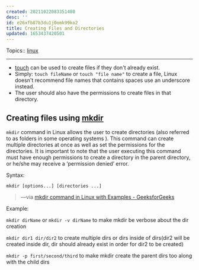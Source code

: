 ```yaml
---
created: 20211022083351480
desc: ''
id: e26xfb87b3du1j0omk99ko2
title: Creating Files and Directories
updated: 1653437420501
---
```

   
Topics::  [linux](../topics/linux.md)   
   
   
---   
   
   
- [touch](../devlog/touch.md) can be used to create files if they don't already exist.   
- Simply: `touch fileName` or `touch "file name"` to create a file, Linux doesn't recommend file names that contains spaces use an underscore instead.   
- The user should also have the permissions to create files in that directory.   
   
## Creating files using [mkdir](../devlog/mkdir.md)   
   
`mkdir` command in Linux allows the user to create directories (also referred to as folders in some operating systems ). This command can create multiple directories at once as well as set the permissions for the directories. It is important to note that the user executing this command must have enough permissions to create a directory in the parent directory, or he/she may receive a ‘permission denied’ error.   
   
Syntax:   
   
`mkdir [options...] [directories ...]`   
   
> —via [mkdir command in Linux with Examples - GeeksforGeeks](https://www.geeksforgeeks.org/mkdir-command-in-linux-with-examples/)   
   
Example:   
   
`mkdir dirName` or `mkdir -v dirName` to make mkdir be verbose about the dir creation   
   
`mkdir dir1 dir/dir2` to create multiple dirs or dirs inside of dirs(dir2 will be created inside dir, dir should already exist in order for dir2 to be created)   
   
`mkdir -p first/second/third` to make mkdir create the parent dirs too along with the child dirs